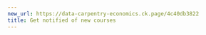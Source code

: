 ```yaml
---
new_url: https://data-carpentry-economics.ck.page/4c40db3822
title: Get notified of new courses
---
```

